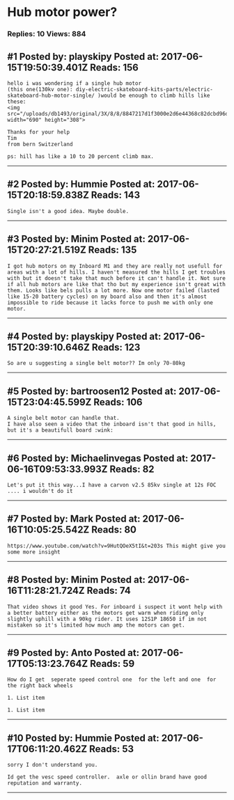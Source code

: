 # Hub motor power?

### Replies: 10 Views: 884

## \#1 Posted by: playskipy Posted at: 2017-06-15T19:50:39.401Z Reads: 156

```
hello i was wondering if a single hub motor
(this one(130kv one): diy-electric-skateboard-kits-parts/electric-skateboard-hub-motor-single/ )would be enough to climb hills like these:
<img src="/uploads/db1493/original/3X/8/8/8847217d1f3000e2d6e44368c82dcbd96dd71b36.png" width="690" height="308">

Thanks for your help
Tim
from bern Switzerland

ps: hill has like a 10 to 20 percent climb max.
```

---
## \#2 Posted by: Hummie Posted at: 2017-06-15T20:18:59.838Z Reads: 143

```
Single isn't a good idea. Maybe double.
```

---
## \#3 Posted by: Minim Posted at: 2017-06-15T20:27:21.519Z Reads: 135

```
I got hub motors on my Inboard M1 and they are really not usefull for areas with a lot of hills. I haven't measured the hills I get troubles with but it doesn't take that much before it can't handle it. Not sure if all hub motors are like that tho but my experience isn't great with them. Looks like bels pulls a lot more. Now one motor failed (lasted like 15-20 battery cycles) on my board also and then it's almost impossible to ride because it lacks force to push me with only one motor.
```

---
## \#4 Posted by: playskipy Posted at: 2017-06-15T20:39:10.646Z Reads: 123

```
So are u suggesting a single belt motor?? Im only 70-80kg
```

---
## \#5 Posted by: bartroosen12 Posted at: 2017-06-15T23:04:45.599Z Reads: 106

```
A single belt motor can handle that.
I have also seen a video that the inboard isn't that good in hills, but it's a beautifull board :wink:
```

---
## \#6 Posted by: Michaelinvegas Posted at: 2017-06-16T09:53:33.993Z Reads: 82

```
Let's put it this way...I have a carvon v2.5 85kv single at 12s FOC .... i wouldn't do it
```

---
## \#7 Posted by: Mark Posted at: 2017-06-16T10:05:25.542Z Reads: 80

```
https://www.youtube.com/watch?v=9HutQOeX5tI&t=203s This might give you some more insight
```

---
## \#8 Posted by: Minim Posted at: 2017-06-16T11:28:21.724Z Reads: 74

```
That video shows it good Yes. For inboard i suspect it wont help with a better battery either as the motors get warm when riding only slightly uphill with a 90kg rider. It uses 12S1P 18650 if im not mistaken so it's limited how much amp the motors can get.
```

---
## \#9 Posted by: Anto Posted at: 2017-06-17T05:13:23.764Z Reads: 59

```
How do I get  seperate speed control one  for the left and one  for the right back wheels

1. List item

1. List item
```

---
## \#10 Posted by: Hummie Posted at: 2017-06-17T06:11:20.462Z Reads: 53

```
sorry I don't understand you.  

Id get the vesc speed controller.  axle or ollin brand have good reputation and warranty.
```

---
